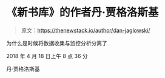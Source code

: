 # 《新书库》的作者丹·贾格洛斯基

> 原文：<https://thenewstack.io/author/dan-jaglowski/>

为什么是时候将数据收集与监控分析分离了

2018 年 4 月 18 日上午 8 点 36 分

丹·贾格洛斯基